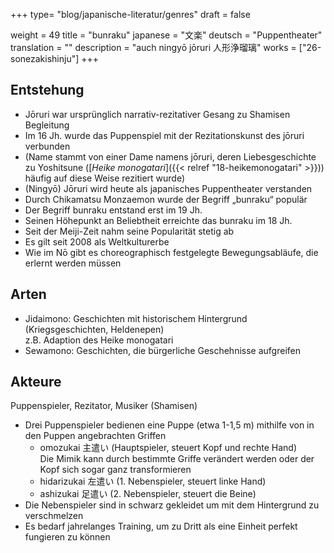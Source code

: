 +++
type= "blog/japanische-literatur/genres"
draft = false

weight = 49
title = "bunraku"
japanese = "文楽"
deutsch = "Puppentheater"
translation = ""
description = "auch ningyō jōruri 人形浄瑠璃"
works = ["26-sonezakishinju"]
+++

## Entstehung

- Jōruri war ursprünglich narrativ-rezitativer Gesang zu Shamisen Begleitung
- Im 16 Jh. wurde das Puppenspiel mit der Rezitationskunst des jōruri verbunden
- (Name stammt von einer Dame namens jōruri, deren Liebesgeschichte zu Yoshitsune ([*Heike monogatari*]({{< relref "18-heikemonogatari" >}})) häufig auf diese Weise rezitiert wurde)
- (Ningyō) Jōruri wird heute als japanisches Puppentheater verstanden
- Durch Chikamatsu Monzaemon wurde der Begriff „bunraku“ populär
- Der Begriff bunraku entstand erst im 19 Jh.
- Seinen Höhepunkt an Beliebtheit erreichte das bunraku im 18 Jh.
- Seit der Meiji-Zeit nahm seine Popularität stetig ab
- Es gilt seit 2008 als Weltkulturerbe
- Wie im Nō gibt es choreographisch festgelegte Bewegungsabläufe, die erlernt werden müssen

## Arten

- Jidaimono: Geschichten mit historischem Hintergrund (Kriegsgeschichten, Heldenepen)  
  z.B. Adaption des Heike monogatari
- Sewamono: Geschichten, die bürgerliche Geschehnisse aufgreifen

## Akteure

Puppenspieler, Rezitator, Musiker (Shamisen)

- Drei Puppenspieler bedienen eine Puppe (etwa 1-1,5 m) mithilfe von in den Puppen angebrachten Griffen
  - omozukai 主遣い (Hauptspieler, steuert Kopf und rechte Hand)  
    Die Mimik kann durch bestimmte Griffe verändert werden oder der Kopf sich sogar ganz transformieren
  - hidarizukai 左遣い (1. Nebenspieler, steuert linke Hand)
  - ashizukai 足遣い (2. Nebenspieler, steuert die Beine)
- Die Nebenspieler sind in schwarz gekleidet um mit dem Hintergrund zu verschmelzen
- Es bedarf jahrelanges Training, um zu Dritt als eine Einheit perfekt fungieren zu können

<!--TODO: Bild Bühne-->
